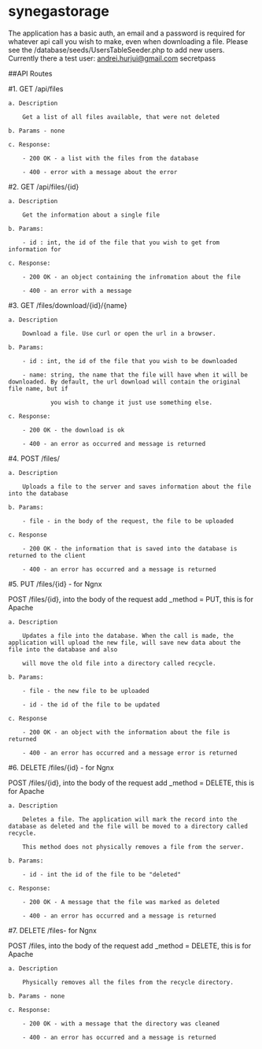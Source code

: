 # synegastorage

The application has a basic auth, an email and a password is required for whatever api call you wish to make, even when downloading a file.
Please see the /database/seeds/UsersTableSeeder.php to add new users.
Currently there a test user: andrei.hurjui@gmail.com    secretpass

##API Routes

#1. GET /api/files

    a. Description

        Get a list of all files available, that were not deleted

    b. Params - none

    c. Response:

        - 200 OK - a list with the files from the database

        - 400 - error with a message about the error


#2. GET /api/files/{id}

    a. Description

        Get the information about a single file

    b. Params:

        - id : int, the id of the file that you wish to get from information for

    c. Response:

        - 200 OK - an object containing the infromation about the file

        - 400 - an error with a message


#3. GET /files/download/{id}/{name}

    a. Description

        Download a file. Use curl or open the url in a browser.

    b. Params:

        - id : int, the id of the file that you wish to be downloaded

        - name: string, the name that the file will have when it will be downloaded. By default, the url download will contain the original file name, but if

                you wish to change it just use something else.

    c. Response:

        - 200 OK - the download is ok

        - 400 - an error as occurred and message is returned


#4. POST /files/

    a. Description

        Uploads a file to the server and saves information about the file into the database

    b. Params:

        - file - in the body of the request, the file to be uploaded

    c. Response

        - 200 OK - the information that is saved into the database is returned to the client

        - 400 - an error has occurred and a message is returned


#5. PUT /files/{id} - for Ngnx

   POST /files/{id}, into the body of the request add _method = PUT, this is for Apache

    a. Description

        Updates a file into the database. When the call is made, the application will upload the new file, will save new data about the file into the database and also

        will move the old file into a directory called recycle.

    b. Params:

        - file - the new file to be uploaded

        - id - the id of the file to be updated

    c. Response

        - 200 OK - an object with the information about the file is returned

        - 400 - an error has occurred and a message error is returned


#6. DELETE /files/{id} - for Ngnx

   POST /files/{id}, into the body of the request add _method = DELETE, this is for Apache

    a. Description

        Deletes a file. The application will mark the record into the database as deleted and the file will be moved to a directory called recycle.

        This method does not physically removes a file from the server.

    b. Params:

        - id - int the id of the file to be "deleted"

    c. Response:

        - 200 OK - A message that the file was marked as deleted

        - 400 - an error has occurred and a message is returned


#7. DELETE /files- for Ngnx

   POST /files, into the body of the request add _method = DELETE, this is for Apache

    a. Description

        Physically removes all the files from the recycle directory.

    b. Params - none

    c. Response:

        - 200 OK - with a message that the directory was cleaned

        - 400 - an error has occurred and a message is returned
        